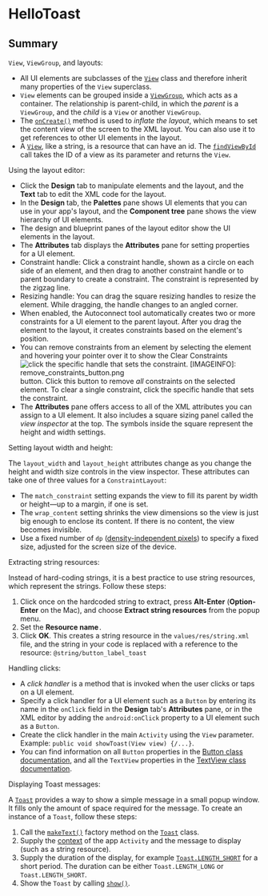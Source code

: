 # HelloToast


## Summary

`View`,  `ViewGroup`, and layouts:

-   All UI elements are subclasses of the  [`View`](http://developer.android.com/reference/android/view/View.html)  class and therefore inherit many properties of the  `View`  superclass.
-   `View`  elements can be grouped inside a  [`ViewGroup`](https://developer.android.com/reference/android/view/ViewGroup.html), which acts as a container. The relationship is parent-child, in which the  _parent_  is a  `ViewGroup`, and the  _child_  is a  `View`  or another  `ViewGroup`.
-   The  [`onCreate()`](https://developer.android.com/reference/android/app/Activity.html#onCreate(android.os.Bundle))  method is used to  _inflate the layout_, which means to set the content view of the screen to the XML layout. You can also use it to get references to other UI elements in the layout.
-   A  [`View`](https://developer.android.com/reference/android/view/View.html), like a string, is a resource that can have an id. The  [`findViewById`](https://developer.android.com/reference/android/view/View.html)  call takes the ID of a view as its parameter and returns the  `View`.

Using the layout editor:

-   Click the  **Design**  tab to manipulate elements and the layout, and the  **Text**  tab to edit the XML code for the layout.
-   In the  **Design**  tab, the  **Palettes**  pane shows UI elements that you can use in your app's layout, and the  **Component tree**  pane shows the view hierarchy of UI elements.
-   The design and blueprint panes of the layout editor show the UI elements in the layout.
-   The  **Attributes**  tab displays the  **Attributes**  pane for setting properties for a UI element.
-   Constraint handle: Click a constraint handle, shown as a circle on each side of an element, and then drag to another constraint handle or to parent boundary to create a constraint. The constraint is represented by the zigzag line.
-   Resizing handle: You can drag the square resizing handles to resize the element. While dragging, the handle changes to an angled corner.
-   When enabled, the Autoconnect tool automatically creates two or more constraints for a UI element to the parent layout. After you drag the element to the layout, it creates constraints based on the element's position.
-   You can remove constraints from an element by selecting the element and hovering your pointer over it to show the Clear Constraints  ![click the specific handle that sets the constraint. [IMAGEINFO]: remove_constraints_button.png](https://codelabs.developers.google.com/codelabs/android-training-layout-editor-part-a/img/c5b4eebad60244c9.png)  button. Click this button to remove  _all_  constraints on the selected element. To clear a single constraint, click the specific handle that sets the constraint.
-   The  **Attributes**  pane offers access to all of the XML attributes you can assign to a UI element. It also includes a square sizing panel called the  _view inspector_  at the top. The symbols inside the square represent the height and width settings.

Setting layout width and height:

The  `layout_width`  and  `layout_height`  attributes change as you change the height and width size controls in the view inspector. These attributes can take one of three values for a  `ConstraintLayout`:

-   The  `match_constraint`  setting expands the view to fill its parent by width or height—up to a margin, if one is set.
-   The  `wrap_content`  setting shrinks the view dimensions so the view is just big enough to enclose its content. If there is no content, the view becomes invisible.
-   Use a fixed number of  `dp`  ([density-independent pixels](https://developer.android.com/training/multiscreen/screendensities.html)) to specify a fixed size, adjusted for the screen size of the device.

Extracting string resources:

Instead of hard-coding strings, it is a best practice to use string resources, which represent the strings. Follow these steps:

1.  Click once on the hardcoded string to extract, press  **Alt-Enter**  (**Option-Enter**  on the Mac), and choose  **Extract string resources**  from the popup menu.
2.  Set the  **Resource name**`.`
3.  Click  **OK**. This creates a string resource in the  `values/res/string.xml`  file, and the string in your code is replaced with a reference to the resource:  `@string/button_label_toast`

Handling clicks:

-   A  _click handler_  is a method that is invoked when the user clicks or taps on a UI element.
-   Specify a click handler for a UI element such as a  `Button`  by entering its name in the  `onClick`  field in the  **Design**  tab's  **Attributes**  pane, or in the XML editor by adding the  `android:onClick`  property to a UI element such as a  `Button`.
-   Create the click handler in the main  `Activity`  using the  `View`  parameter. Example:  `public void showToast(View view) {/...}`.
-   You can find information on all  `Button`  properties in the  [Button class documentation](http://developer.android.com/reference/android/widget/Button.html), and all the  `TextView`  properties in the  [TextView class documentation](http://developer.android.com/reference/android/widget/TextView.html).

Displaying Toast messages:

A  [`Toast`](https://developer.android.com/reference/android/widget/Toast.html)  provides a way to show a simple message in a small popup window. It fills only the amount of space required for the message. To create an instance of a  `Toast`, follow these steps:

1.  Call the  [`makeText()`](https://developer.android.com/reference/android/widget/Toast.html#makeText(android.content.Context,%20int,%20int))  factory method on the  [`Toast`](https://developer.android.com/reference/android/widget/Toast.html)  class.
2.  Supply the  [context](https://developer.android.com/reference/android/content/Context.html)  of the app  `Activity`  and the message to display (such as a string resource).
3.  Supply the duration of the display, for example  [`Toast.LENGTH_SHORT`](https://developer.android.com/reference/android/widget/Toast.html#LENGTH_SHORT)  for a short period. The duration can be either  `Toast.LENGTH_LONG`  or  `Toast.LENGTH_SHORT`.
4.  Show the  `Toast`  by calling  [`show()`](https://developer.android.com/reference/android/widget/Toast.html#show()).
